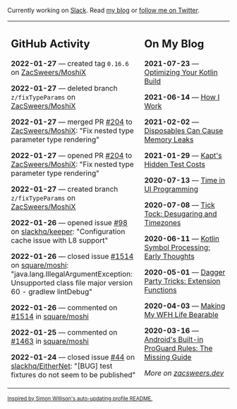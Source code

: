 Currently working on [Slack](https://slack.com/). Read [my blog](https://zacsweers.dev/) or [follow me on Twitter](https://twitter.com/ZacSweers).

<table><tr><td valign="top" width="60%">

## GitHub Activity
<!-- githubActivity starts -->
**2022-01-27** — created tag `0.16.6` on [ZacSweers/MoshiX](https://github.com/ZacSweers/MoshiX)

**2022-01-27** — deleted branch `z/fixTypeParams` on [ZacSweers/MoshiX](https://github.com/ZacSweers/MoshiX)

**2022-01-27** — merged PR [#204](https://github.com/ZacSweers/MoshiX/pull/204) to [ZacSweers/MoshiX](https://github.com/ZacSweers/MoshiX): "Fix nested type parameter type rendering"

**2022-01-27** — opened PR [#204](https://github.com/ZacSweers/MoshiX/pull/204) to [ZacSweers/MoshiX](https://github.com/ZacSweers/MoshiX): "Fix nested type parameter type rendering"

**2022-01-27** — created branch `z/fixTypeParams` on [ZacSweers/MoshiX](https://github.com/ZacSweers/MoshiX)

**2022-01-26** — opened issue [#98](https://github.com/slackhq/keeper/issues/98) on [slackhq/keeper](https://github.com/slackhq/keeper): "Configuration cache issue with L8 support"

**2022-01-26** — closed issue [#1514](https://github.com/square/moshi/issues/1514) on [square/moshi](https://github.com/square/moshi): "java.lang.IllegalArgumentException: Unsupported class file major version 60 - gradlew lintDebug"

**2022-01-26** — commented on [#1514](https://github.com/square/moshi/issues/1514#issuecomment-1022449436) in [square/moshi](https://github.com/square/moshi)

**2022-01-25** — commented on [#1463](https://github.com/square/moshi/issues/1463#issuecomment-1021573340) in [square/moshi](https://github.com/square/moshi)

**2022-01-24** — closed issue [#44](https://github.com/slackhq/EitherNet/issues/44) on [slackhq/EitherNet](https://github.com/slackhq/EitherNet): "[BUG] test fixtures do not seem to be published"
<!-- githubActivity ends -->
</td><td valign="top" width="40%">

## On My Blog
<!-- blog starts -->
**2021-07-23** — [Optimizing Your Kotlin Build](https://www.zacsweers.dev/optimizing-your-kotlin-build/)

**2021-06-14** — [How I Work](https://www.zacsweers.dev/how-i-work/)

**2021-02-02** — [Disposables Can Cause Memory Leaks](https://www.zacsweers.dev/disposables-can-cause-memory-leaks/)

**2021-01-29** — [Kapt's Hidden Test Costs](https://www.zacsweers.dev/kapts-hidden-test-costs/)

**2020-07-13** — [Time in UI Programming](https://www.zacsweers.dev/time-in-ui/)

**2020-07-08** — [Tick Tock: Desugaring and Timezones](https://www.zacsweers.dev/ticktock-desugaring-timezones/)

**2020-06-11** — [Kotlin Symbol Processing: Early Thoughts](https://www.zacsweers.dev/kotlin-symbol-processor-early-thoughts/)

**2020-05-01** — [Dagger Party Tricks: Extension Functions](https://www.zacsweers.dev/dagger-party-tricks-extension-functions/)

**2020-04-03** — [Making My WFH Life Bearable](https://www.zacsweers.dev/making-wfh-life-bearable/)

**2020-03-16** — [Android's Built-in ProGuard Rules: The Missing Guide](https://www.zacsweers.dev/android-proguard-rules/)
<!-- blog ends -->
_More on [zacsweers.dev](https://zacsweers.dev/)_
</td></tr></table>

<sub><a href="https://simonwillison.net/2020/Jul/10/self-updating-profile-readme/">Inspired by Simon Willison's auto-updating profile README.</a></sub>